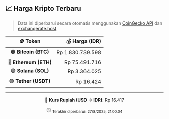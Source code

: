 

<!-- HARGA_KRIPTO -->
## 📈 Harga Kripto Terbaru

> Data ini diperbarui secara otomatis menggunakan [CoinGecko API](https://www.coingecko.com/) dan [exchangerate.host](https://exchangerate.host/)

<div align="center">

| 🪙 Token | 💰 Harga (IDR) |
|:------:|---------------:|
| 🟠 **Bitcoin (BTC)**   | Rp 1.830.739.598 |
| 🔵 **Ethereum (ETH)**  | Rp 75.491.716 |
| 🟣 **Solana (SOL)**    | Rp 3.364.025 |
| 🟢 **Tether (USDT)**   | Rp 16.424 |

---

💱 **Kurs Rupiah (USD → IDR)**: Rp 16.417

🕒 <sub>Terakhir diperbarui: 27/8/2025, 21.00.04</sub>

</div>
<!-- /HARGA_KRIPTO -->